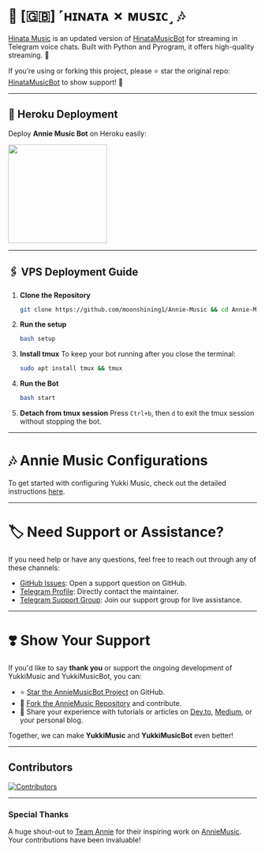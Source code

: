 # 🎵 [🇬🇧] ˹ʜɪɴᴀᴛᴀ ✗ ᴍᴜ𝘀ɪᴄ˼ 🎶

[Hinata Music](https://github.com/Devilking12/Hinata-Music) is an updated version of [HinataMusicBot](https://github.com/moonshining1/Annie-Music) for streaming in Telegram voice chats. Built with Python and Pyrogram, it offers high-quality streaming. 🚀

If you’re using or forking this project, please ⭐ star the original repo: [HinataMusicBot](https://github.com/Devilking12/Hinata-Music) to show support! 🙌

---

## 🚀 Heroku Deployment

Deploy **Annie Music Bot** on Heroku easily:

<a href="https://dashboard.heroku.com/new?template=https://github.com/moonshining1/Annie-Music"><img src="https://img.shields.io/badge/Deploy%20To%20Heroku-red?style=for-the-badge&logo=heroku" width="200"/></a>

---
## 🖇️ VPS Deployment Guide

1. **Clone the Repository**
   ```bash
   git clone https://github.com/moonshining1/Annie-Music && cd Annie-Music
   ```

2. **Run the setup**
   ```bash
   bash setup
   ```

3. **Install tmux**
   To keep your bot running after you close the terminal:
   ```bash
   sudo apt install tmux && tmux
   ```

4. **Run the Bot**
   ```bash
   bash start
   ```

5.  **Detach from tmux session**
   Press `Ctrl+b`, then `d` to exit the tmux session without stopping the bot.

___

# 🎶 Annie Music Configurations

To get started with configuring Yukki Music, check out the detailed instructions [here](https://github.com/moonshining1/Annie-Music/blob/master/config/README.md).

---

# 🏷 Need Support or Assistance?

If you need help or have any questions, feel free to reach out through any of these channels:

- [GitHub Issues](https://github.com/moonshining1/Annie-Music/issues/new?assignees=&labels=question&title=support%3A+&body=%23+Support+Question): Open a support question on GitHub.
- [Telegram Profile](https://t.me/moonshining2): Directly contact the maintainer.
- [Telegram Support Group](https://t.me/grandxmasti): Join our support group for live assistance.

---

# ❣️ Show Your Support

If you'd like to say **thank you** or support the ongoing development of YukkiMusic and YukkiMusicBot, you can:

- ⭐ [Star the AnnieMusicBot Project](https://github.com/moonshining1/Annie-Music) on GitHub.
- 🍴 [Fork the AnnieMusic Repository](https://github.com/moonshining1/Annie-Music) and contribute.
- 📝 Share your experience with tutorials or articles on [Dev.to](https://dev.to/), [Medium](https://medium.com/), or your personal blog.

Together, we can make **YukkiMusic** and **YukkiMusicBot** even better!


---

## Contributors

[![Contributors](https://contrib.nn.ci/api?repo=moonshining1/Annie-Music&radius=100)](https://github.com/TheTeamVivek/YukkiMusic/graphs/contributors)

---

### Special Thanks

A huge shout-out to [Team Annie](https://github.com/grandxmasti) for their inspiring work on [AnnieMusic](https://github.com/moonshining1/Annie-Music). Your contributions have been invaluable!
